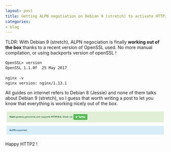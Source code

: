 ```yaml
---
layout: post
title: Getting ALPN negotiation on Debian 9 (stretch) to activate HTTP2 with nginx
categories:
- blog
---
```


TLDR: With Debian 9 (stretch), ALPN negociation is finally **working out of the box** thanks to a recent version of OpenSSL used. No more manual compilation, or using backports version of openSSL !

```
OpenSSL> version
OpenSSL 1.1.0f  25 May 2017

nginx -v
nginx version: nginx/1.13.1
```

All guides on internet refers to Debian 8 (Jessie) and none of them talks about Debian 9 (stretch), so I guess that worth writing a post to let you know that everything is working nicely out of the box.

[![Proof http2 ALPN nginx](/assets/images/http2_alpn_debian_stretch.png)](https://tools.keycdn.com/http2-test)

Happy HTTP2 !
